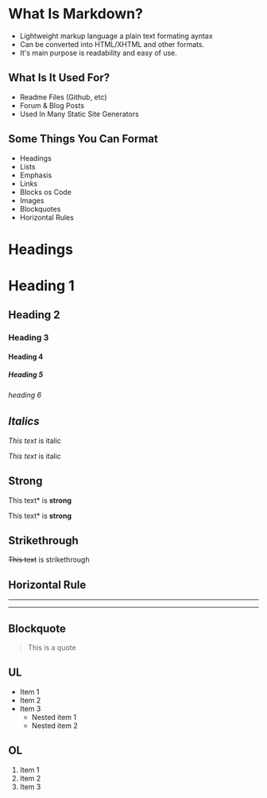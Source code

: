 # __What Is Markdown?__
 
* Lightweight markup language a plain text formating ayntax
* Can be converted into HTML/XHTML and other formats.
* It's main purpose is readability and easy of use.

## What Is It Used For? 
* Readme Files (Github, etc)
* Forum & Blog Posts 
* Used In Many Static Site Generators

## Some Things You Can Format 
* Headings 
* Lists
* Emphasis 
* Links 
* Blocks os Code
* Images 
* Blockquotes
* Horizontal Rules

# __Headings__ 
# Heading 1 
## Heading 2
### Heading 3
#### Heading 4
##### Heading 5 
###### heading 6

## _Italics_
*This text* is italic

_This text_ is italic

## **Strong**
This text* is **strong**

This text* is __strong__

## __Strikethrough__

~~This text~~ is strikethrough

## __Horizontal Rule__ 

---
___

## __Blockquote__

> This is a quote

## __UL__

* Item 1 
* Item 2
* Item 3 
    * Nested item 1
    * Nested item 2

## __OL__

1. Item 1
2. Item 2
3. Item 3
